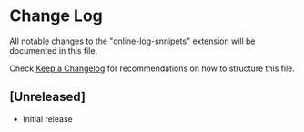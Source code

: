 # Change Log

All notable changes to the "online-log-snnipets" extension will be documented in this file.

Check [Keep a Changelog](http://keepachangelog.com/) for recommendations on how to structure this file.

## [Unreleased]

- Initial release